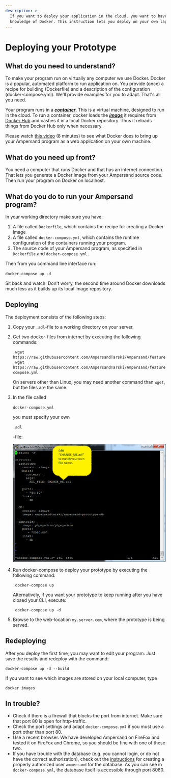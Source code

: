 ```yaml
---
description: >-
  If you want to deploy your application in the cloud, you want to have basic
  knowledge of Docker. This instruction lets you deploy on your own laptop.
---
```


# Deploying your Prototype

## What do you need to understand?

To make your program run on virtually any computer we use Docker. Docker is a popular, automated platform to run application on. You provide \(once\) a recipe for building \(Dockerfile\) and a description of the configuration \(docker-compose.yml\). We'll provide examples for you to adapt. That's all you need.

Your program runs in a [_**container**_](https://docs.docker.com/get-started/#docker-concepts). This is a virtual machine, designed to run in the cloud. To run a container, docker loads the [_**image**_](https://docs.docker.com/get-started/#docker-concepts) it requires from [Docker Hub](https://hub.docker.com/u/ampersandtarski/) and cashes it in a local Docker repository. Thus it reloads things from Docker Hub only when necessary.

Please watch [this video](https://youtu.be/XqHTJfTVnoQ) \(8 minutes\) to see what Docker does to bring up your Ampersand program as a web application on your own machine.

## What do you need up front?

You need a computer that runs Docker and that has an internet connection. That lets you generate a Docker image from your Ampersand source code. Then run your program on Docker on localhost.

## What do you do to run your Ampersand program?

In your working directory make sure you have:

1. A file called `Dockerfile`, which contains the recipe for creating a Docker image
2. A file called `docker-compose.yml`, which contains the runtime configuration of the containers running your program.
3. The source code of your Ampersand program, as specified in `Dockerfile` and `docker-compose.yml.`

Then from you command line interface run:

`docker-compose up -d`

Sit back and watch. Don't worry, the second time around Docker downloads much less as it builds up its local image repository.

## Deploying

The deployment consists of the following steps:

1. Copy your `.adl`-file to a working directory on your server.  
2. Get two docker-files from internet by executing the following commands:

   ```text
    wget https://raw.githubusercontent.com/AmpersandTarski/Ampersand/feature/dockerize/docker/sample/Dockerfile
    wget https://raw.githubusercontent.com/AmpersandTarski/Ampersand/feature/dockerize/docker/sample/docker-compose.yml
   ```

   On servers other than Linux, you may need another command than `wget`, but the files are the same.

3. In the file called

   `docker-compose.yml`

   you must specify your own

   `.adl`

   -file:

   ![](../.gitbook/assets/screenshot-docker-compose.png)

4. Run docker-compose to deploy your prototype by executing the following command:

   ```text
    docker-compose up
   ```

   Alternatively, if you want your prototype to keep running after you have closed your CLI, execute:

   ```text
    docker-compose up -d
   ```

5. Browse to the web-location `my.server.com`, where the prototype is being served.

## Redeploying

After you deploy the first time, you may want to edit your program. Just save the results and redeploy with the command:

```text
docker-compose up -d --build
```

If you want to see which images are stored on your local computer, type

```text
docker images
```

## In trouble?

* Check if there is a firewall that blocks the port from internet. Make sure that port 80 is open for http-traffic.
* Check the port settings and adapt `docker-compose.yml` if you must use a port other than port 80.
* Use a recent browser. We have developed Ampersand on FireFox and tested it on FireFox and Chrome, so you should be fine with one of these two.
* If you have trouble with the database \(e.g. you cannot login, or do not have the correct authorization\), check out the [instructions](installing-the-tools-manually.md) for creating a properly authorized user `ampersand` for the database. As you can see in `docker-compose.yml`, the database itself is accessible through port 8080.

